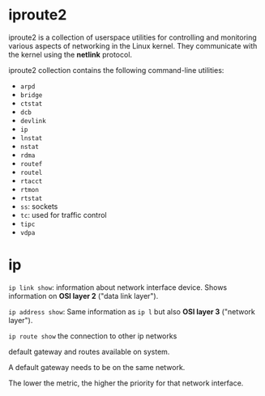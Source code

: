 # iproute2

iproute2 is a collection of userspace utilities for controlling and monitoring various aspects of networking in the Linux kernel. They communicate with the kernel using the **netlink** protocol.

iproute2 collection contains the following command-line utilities:

- `arpd`
- `bridge`
- `ctstat`
- `dcb`
- `devlink`
- `ip`
- `lnstat`
- `nstat`
- `rdma`
- `routef`
- `routel`
- `rtacct`
- `rtmon`
- `rtstat`
- `ss`: sockets
- `tc`: used for traffic control
- `tipc`
- `vdpa`

# ip

`ip link show`: information about network interface device. Shows information on **OSI layer 2** ("data link layer").

`ip address show`: Same information as `ip l` but also **OSI layer 3** ("network layer").

`ip route show` the connection to other ip networks

default gateway and routes available on system.

A default gateway needs to be on the same network.

The lower the metric, the higher the priority for that network interface.
